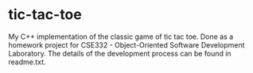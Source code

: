 # tic-tac-toe
My C++ implementation of the classic game of tic tac toe.
Done as a homework project for CSE332 - Object-Oriented Software Development Laboratory. The details of the development process can be found in readme.txt.
